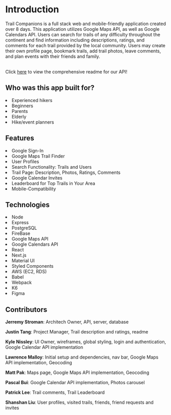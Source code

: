 <h1>Introduction</h1>
Trail Companions is a full stack web and mobile-friendly application created over 8 days. This application utilizes Google Maps API, as well as Google Calendars API. Users can search for trails of any difficulty throughout the continent and find information including descriptions, ratings, and comments for each trail provided by the local community. Users may create their own profile page, bookmark trails, add trail photos, leave comments, and plan events with their friends and family.
<br>
<br>

Click [here](https://github.com/Klippan-BO/TC-API) to view the comprehensive readme for our API!

<h2>Who was this app built for?</h2>
<li>Experienced hikers</li>
<li>Beginners</li>
<li>Parents</li>
<li>Elderly</li>
<li>Hike/event planners</li>

<h2>Features</h2>
<li>Google Sign-In</li>
<li>Google Maps Trail Finder</li>
<li>User Profiles</li>
<li>Search Functionality: Trails and Users</li>
<li>Trail Page: Description, Photos, Ratings, Comments</li>
<li>Google Calendar Invites</li>
<li>Leaderboard for Top Trails in Your Area</li>
<li>Mobile-Compatibility</li>

<h2>Technologies</h2>
<li>Node</li>
<li>Express</li>
<li>PostgreSQL</li>
<li>FireBase</li>
<li>Google Maps API</li>
<li>Google Calendars API</li>
<li>React</li>
<li>Next.js</li>
<li>Material UI</li>
<li>Styled Components</li>
<li>AWS (EC2, RDS)</li>
<li>Babel</li>
<li>Webpack</li>
<li>K6</li>
<li>Figma</li>

<h2>Contributors</h2>

**Jerremy Stroman**: Architech Owner, API, server, database

**Justin Tang**: Project Manager, Trail description and ratings, readme

**Kyle Nissley**: UI Owner, wireframes, global styling, login and authentication, Google Calendar API implementation

**Lawrence Malloy**: Initial setup and dependencies, nav bar, Google Maps API implementation, Geocoding

**Matt Pak**: Maps page, Google Maps API implementation, Geocoding

**Pascal Bui**: Google Calendar API implementation, Photos carousel

**Patrick Lee**: Trail comments, Trail Leaderboard

**Shanshan Liu**: User profiles, visited trails, friends, friend requests and invites
